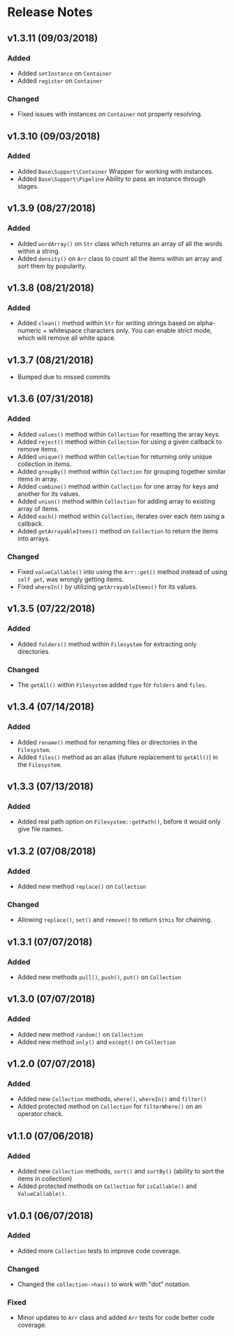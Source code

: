 # Release Notes


## v1.3.11 (09/03/2018)

### Added
* Added `setInstance` on `Container`
* Added `register` on `Container`

### Changed
* Fixed issues with instances on `Container` not properly resolving.


## v1.3.10 (09/03/2018)

### Added
* Added `Base\Support\Container` Wrapper for working with instances.
* Added `Base\Support\Pipeline` Ability to pass an instance through stages.


## v1.3.9 (08/27/2018)

### Added
* Added `wordArray()` on `Str` class which returns an array of all the words within a string.
* Added `density()` on `Arr` class to count all the items within an array and sort them by popularity.


## v1.3.8 (08/21/2018)

### Added
* Added `clean()` method within `Str` for writing strings based on alpha-numeric + whitespace characters only. You can enable strict mode, which will remove all white space.


## v1.3.7 (08/21/2018)
* Bumped due to missed commits


## v1.3.6 (07/31/2018)

### Added
* Added `values()` method within `Collection` for resetting the array keys.
* Added `reject()` method within `Collection` for using a given callback to remove items.
* Added `unique()` method within `Collection` for returning only unique collection in items.
* Added `groupBy()` method within `Collection` for grouping together similar items in array.
* Added `combine()` method within `Collection` for one array for keys and another for its values.
* Added `union()` method within `Collection` for adding array to existing array of items.
* Added `each()` method within `Collection`, iterates over each item using a callback.
* Added `getArrayableItems()` method on `Collection` to return the items into arrays.

### Changed
* Fixed `valueCallable()` into using the `Arr::get()` method instead of using `self get`, was wrongly getting items.
* Fixed `whereIn()` by utilizing `getArrayableItems()` for its values.


## v1.3.5 (07/22/2018)

### Added
* Added `folders()` method within `Filesystem` for extracting only directories.

### Changed
* The `getAll()` within `Filesystem` added `type` for `folders` and `files`.


## v1.3.4 (07/14/2018)

### Added
* Added `rename()` method for renaming files or directories in the `Filesystem`.
* Added `files()` method as an alias (future replacement to `getAll()`) in the `Filesystem`.


## v1.3.3 (07/13/2018)

### Added
* Added real path option on `Filesystem::getPath()`, before it would only give file names.


## v1.3.2 (07/08/2018)

### Added
* Added new method `replace()` on `Collection`

### Changed
* Allowing `replace()`, `set()` and `remove()` to return `$this` for chaining.


## v1.3.1 (07/07/2018)

### Added
* Added new methods `pull()`, `push()`, `put()` on `Collection`


## v1.3.0 (07/07/2018)

### Added
* Added new method `random()` on `Collection`
* Added new method `only()` and `except()` on `Collection`


## v1.2.0 (07/07/2018)

### Added
* Added new `Collection` methods, `where()`, `whereIn()` and `filter()`
* Added protected method on `Collection` for `filterWhere()` on an operator check.


## v1.1.0 (07/06/2018)

### Added
* Added new `Collection` methods, `sort()` and `sortBy()` (ability to sort the items in collection)
* Added protected methods on `Collection` for `isCallable()` and `ValueCallable()`.


## v1.0.1 (06/07/2018)

### Added
* Added more `Collection` tests to improve code coverage.

### Changed
* Changed the `collection->has()` to work with "dot" notation.

### Fixed
* Minor updates to `Arr` class and added `Arr` tests for code better code coverage.
